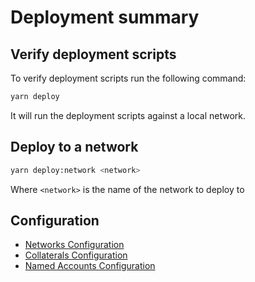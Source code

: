 # Deployment summary

## Verify deployment scripts
To verify deployment scripts run the following command:
```bash
yarn deploy
```
It will run the deployment scripts against a local network.

## Deploy to a network
```bash
yarn deploy:network <network>
```
Where `<network>` is the name of the network to deploy to


## Configuration
- [Networks Configuration](../config/networks.ts)
- [Collaterals Configuration](../config/collaterals.ts)
- [Named Accounts Configuration](../hardhat.config.ts#L94)
